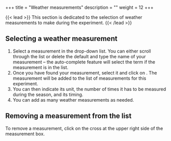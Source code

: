 +++
title = "Weather measurements"
description = ""
weight = 12
+++

{{< lead >}}
This section is dedicated to the selection of weather measurements to make during the experiment.
{{< /lead >}}

## Selecting a weather measurement
1.	Select a measurement in the drop-down list. You can either scroll through the list or delete the default and type the name of your measurement – the auto-complete feature will select the term if the measurement is in the list.
2.	Once you have found your measurement, select it and click on  . The measurement will be added to the list of measurements for this experiment. 
3.	You can then indicate its unit, the number of times it has to be measured during the season, and its timing. 
4.	You can add as many weather measurements as needed.

## Removing a measurement from the list
To remove a measurement, click on the cross at the upper right side of the measurement box.